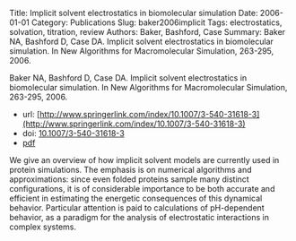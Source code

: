 Title: Implicit solvent electrostatics in biomolecular simulation
Date: 2006-01-01
Category: Publications
Slug: baker2006implicit
Tags: electrostatics, solvation, titration, review
Authors: Baker, Bashford, Case
Summary: Baker NA, Bashford D, Case DA. Implicit solvent electrostatics in biomolecular simulation. In New Algorithms for Macromolecular Simulation, 263-295, 2006.

Baker NA, Bashford D, Case DA. Implicit solvent electrostatics in biomolecular simulation. In New Algorithms for Macromolecular Simulation, 263-295, 2006.

* url: [http://www.springerlink.com/index/10.1007/3-540-31618-3](http://www.springerlink.com/index/10.1007/3-540-31618-3)
* doi: [10.1007/3-540-31618-3](http://dx.doi.org/10.1007/3-540-31618-3)
* [pdf](http://sobolevnrm.github.io/papers/baker2006implicit.pdf)

We give an overview of how implicit solvent models are currently used in protein simulations. The emphasis is on numerical algorithms and approximations: since even folded proteins sample many distinct configurations, it is of considerable importance to be both accurate and efficient in estimating the energetic consequences of this dynamical behavior. Particular attention is paid to calculations of pH-dependent behavior, as a paradigm for the analysis of electrostatic interactions in complex systems.
